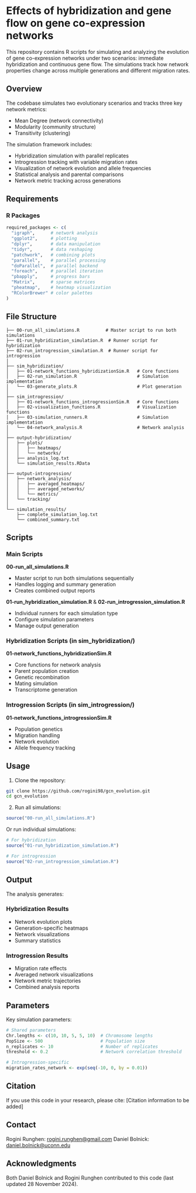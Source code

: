 # Effects of hybridization and gene flow on gene co-expression networks

This repository contains R scripts for simulating and analyzing the evolution of gene co-expression networks under two scenarios: immediate hybridization and continuous gene flow. The simulations track how network properties change across multiple generations and different migration rates.

## Overview

The codebase simulates two evolutionary scenarios and tracks three key network metrics:
- Mean Degree (network connectivity)
- Modularity (community structure)
- Transitivity (clustering)

The simulation framework includes:
- Hybridization simulation with parallel replicates
- Introgression tracking with variable migration rates
- Visualization of network evolution and allele frequencies
- Statistical analysis and parental comparisons
- Network metric tracking across generations

## Requirements

### R Packages
```R
required_packages <- c(
  "igraph",      # network analysis
  "ggplot2",     # plotting
  "dplyr",       # data manipulation
  "tidyr",       # data reshaping
  "patchwork",   # combining plots
  "parallel",    # parallel processing
  "doParallel",  # parallel backend
  "foreach",     # parallel iteration
  "pbapply",     # progress bars
  "Matrix",      # sparse matrices
  "pheatmap",    # heatmap visualization
  "RColorBrewer" # color palettes
)
```

## File Structure

```
├── 00-run_all_simulations.R          # Master script to run both simulations
├── 01-run_hybridization_simulation.R  # Runner script for hybridization
├── 02-run_introgression_simulation.R  # Runner script for introgression
│
├── sim_hybridization/               
│   ├── 01-network_functions_hybridizationSim.R   # Core functions
│   ├── 02-run_simulation.R                       # Simulation implementation
│   └── 03-generate_plots.R                       # Plot generation
│
├── sim_introgression/
│   ├── 01-network_functions_introgressionSim.R   # Core functions
│   ├── 02-visualization_functions.R              # Visualization functions
│   ├── 03-simulation_runners.R                   # Simulation implementation
│   └── 04-network_analysis.R                     # Network analysis
│
├── output-hybridization/
│   ├── plots/
│   │   ├── heatmaps/
│   │   └── networks/
│   ├── analysis_log.txt
│   └── simulation_results.RData
│
├── output-introgression/
│   ├── network_analysis/
│   │   ├── averaged_heatmaps/
│   │   ├── averaged_networks/
│   │   └── metrics/
│   └── tracking/
│
└── simulation_results/
    ├── complete_simulation_log.txt
    └── combined_summary.txt
```

## Scripts

### Main Scripts
**00-run_all_simulations.R**
- Master script to run both simulations sequentially
- Handles logging and summary generation
- Creates combined output reports

**01-run_hybridization_simulation.R** & **02-run_introgression_simulation.R**
- Individual runners for each simulation type
- Configure simulation parameters
- Manage output generation

### Hybridization Scripts (in sim_hybridization/)
**01-network_functions_hybridizationSim.R**
- Core functions for network analysis
- Parent population creation
- Genetic recombination
- Mating simulation
- Transcriptome generation

### Introgression Scripts (in sim_introgression/)
**01-network_functions_introgressionSim.R**
- Population genetics
- Migration handling
- Network evolution
- Allele frequency tracking

## Usage

1. Clone the repository:
```bash
git clone https://github.com/rogini98/gcn_evolution.git
cd gcn_evolution
```

2. Run all simulations:
```R
source("00-run_all_simulations.R")
```

Or run individual simulations:
```R
# For hybridization
source("01-run_hybridization_simulation.R")

# For introgression
source("02-run_introgression_simulation.R")
```

## Output

The analysis generates:
### Hybridization Results
- Network evolution plots
- Generation-specific heatmaps
- Network visualizations
- Summary statistics

### Introgression Results
- Migration rate effects
- Averaged network visualizations
- Network metric trajectories
- Combined analysis reports

## Parameters

Key simulation parameters:
```R
# Shared parameters
Chr.lengths <- c(10, 10, 5, 5, 10)  # Chromosome lengths
PopSize <- 500                      # Population size
n_replicates <- 10                  # Number of replicates
threshold <- 0.2                    # Network correlation threshold

# Introgression-specific
migration_rates_network <- exp(seq(-10, 0, by = 0.01))
```

## Citation

If you use this code in your research, please cite:
[Citation information to be added]

## Contact

Rogini Runghen: rogini.runghen@gmail.com
Daniel Bolnick: daniel.bolnick@uconn.edu

## Acknowledgments

Both Daniel Bolnick and Rogini Runghen contributed to this code (last updated 28 November 2024).
